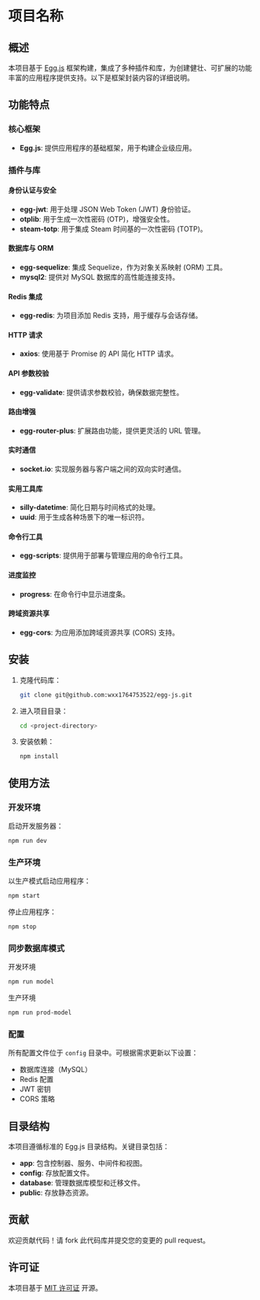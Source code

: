 # 项目名称

## 概述
本项目基于 [Egg.js](https://eggjs.org/) 框架构建，集成了多种插件和库，为创建健壮、可扩展的功能丰富的应用程序提供支持。以下是框架封装内容的详细说明。

## 功能特点

### 核心框架
- **Egg.js**: 提供应用程序的基础框架，用于构建企业级应用。

### 插件与库

#### 身份认证与安全
- **egg-jwt**: 用于处理 JSON Web Token (JWT) 身份验证。
- **otplib**: 用于生成一次性密码 (OTP)，增强安全性。
- **steam-totp**: 用于集成 Steam 时间基的一次性密码 (TOTP)。

#### 数据库与 ORM
- **egg-sequelize**: 集成 Sequelize，作为对象关系映射 (ORM) 工具。
- **mysql2**: 提供对 MySQL 数据库的高性能连接支持。

#### Redis 集成
- **egg-redis**: 为项目添加 Redis 支持，用于缓存与会话存储。

#### HTTP 请求
- **axios**: 使用基于 Promise 的 API 简化 HTTP 请求。

#### API 参数校验
- **egg-validate**: 提供请求参数校验，确保数据完整性。

#### 路由增强
- **egg-router-plus**: 扩展路由功能，提供更灵活的 URL 管理。

#### 实时通信
- **socket.io**: 实现服务器与客户端之间的双向实时通信。

#### 实用工具库
- **silly-datetime**: 简化日期与时间格式的处理。
- **uuid**: 用于生成各种场景下的唯一标识符。

#### 命令行工具
- **egg-scripts**: 提供用于部署与管理应用的命令行工具。

#### 进度监控
- **progress**: 在命令行中显示进度条。

#### 跨域资源共享
- **egg-cors**: 为应用添加跨域资源共享 (CORS) 支持。

## 安装

1. 克隆代码库：
   ```bash
   git clone git@github.com:wxx1764753522/egg-js.git
   ```

2. 进入项目目录：
   ```bash
   cd <project-directory>
   ```

3. 安装依赖：
   ```bash
   npm install
   ```

## 使用方法

### 开发环境
启动开发服务器：
```bash
npm run dev
```

### 生产环境
以生产模式启动应用程序：
```bash
npm start
```

停止应用程序：
```bash
npm stop
```

### 同步数据库模式
开发环境
```bash
npm run model
```

生产环境
```bash
npm run prod-model
```

### 配置
所有配置文件位于 `config` 目录中。可根据需求更新以下设置：
- 数据库连接（MySQL）
- Redis 配置
- JWT 密钥
- CORS 策略

## 目录结构
本项目遵循标准的 Egg.js 目录结构。关键目录包括：
- **app**: 包含控制器、服务、中间件和视图。
- **config**: 存放配置文件。
- **database**: 管理数据库模型和迁移文件。
- **public**: 存放静态资源。

## 贡献
欢迎贡献代码！请 fork 此代码库并提交您的变更的 pull request。

## 许可证
本项目基于 [MIT 许可证](LICENSE) 开源。
